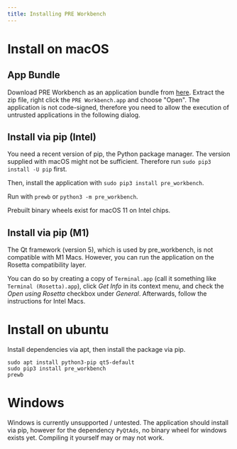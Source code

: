 ```yaml
---
title: Installing PRE Workbench
---
```


# Install on macOS

## App Bundle

Download PRE Workbench as an application bundle from [here](https://github.com/luelista/pre_workbench_release/releases). Extract the zip file, right click the `PRE Workbench.app` and choose "Open". The application is not code-signed, therefore you need to allow the execution of untrusted applications in the following dialog.


## Install via pip (Intel)

You need a recent version of pip, the Python package manager. The version supplied with 
macOS might not be sufficient. Therefore run `sudo pip3 install -U pip` first.

Then, install the application with `sudo pip3 install pre_workbench`.

Run with `prewb` or `python3 -m pre_workbench`.

Prebuilt binary wheels exist for macOS 11 on Intel chips. 


## Install via pip (M1)

The Qt framework (version 5), which is used by pre_workbench, is not compatible 
with M1 Macs. However, you can run the application on the Rosetta compatibility layer.

You can do so by creating a copy of `Terminal.app` (call it something like 
`Terminal (Rosetta).app`), click *Get Info* in its context menu, and check 
the *Open using Rosetta* checkbox under *General*.  Afterwards, follow the 
instructions for Intel Macs.


# Install on ubuntu

Install dependencies via apt, then install the package via pip.

```
sudo apt install python3-pip qt5-default
sudo pip3 install pre_workbench
prewb
```


# Windows

Windows is currently unsupported / untested. The application should install via pip, 
however for the dependency `PyQtAds`, no binary wheel for windows exists yet. Compiling 
it yourself may or may not work.


